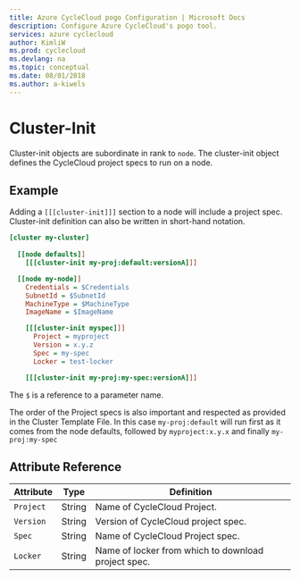 ```yaml
---
title: Azure CycleCloud pogo Configuration | Microsoft Docs
description: Configure Azure CycleCloud's pogo tool.
services: azure cyclecloud
author: KimliW
ms.prod: cyclecloud
ms.devlang: na
ms.topic: conceptual
ms.date: 08/01/2018
ms.author: a-kiwels
---
```


# Cluster-Init

Cluster-init objects are subordinate in rank to `node`.
The cluster-init object defines the CycleCloud project specs to run on a node.

## Example

Adding a `[[[cluster-init]]]` section to a node will include a project spec.
Cluster-init definition can also be written in short-hand notation.

```ini
[cluster my-cluster]
  
  [[node defaults]]
    [[[cluster-init my-proj:default:versionA]]]

  [[node my-node]]
    Credentials = $Credentials
    SubnetId = $SubnetId
    MachineType = $MachineType
    ImageName = $ImageName

    [[[cluster-init myspec]]]
      Project = myproject
      Version = x.y.z
      Spec = my-spec
      Locker = test-locker

    [[[cluster-init my-proj:my-spec:versionA]]]

```

The `$` is a reference to a parameter name.

The order of the Project specs is also important and respected as provided
in the Cluster Template File.  In this case `my-proj:default` will run first as it 
comes from the node defaults, followed by `myproject:x.y.x` and finally `my-proj:my-spec`


## Attribute Reference

Attribute | Type | Definition
------ | ----- | ----------
`Project` | String | Name of CycleCloud Project.
`Version` | String | Version of CycleCloud project spec.
`Spec` | String | Name of CycleCloud Project spec.
`Locker` | String | Name of locker from which to download project spec.